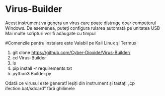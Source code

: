 # Virus-Builder

Acest instrument va genera un virus care poate distruge doar computerul Windows. De asemenea, puteți configura rularea automată pe unitatea USB Mai multe scripturi vor fi adăugate cu timpul
#Comenzile pentru instalare este Valabil pe Kali Linux și Termux
1. git clone https://github.com/Cyber-Dioxide/Virus-Builder/
2. cd Virus-Builder
3. ls
4. pip install -r requirements.txt
5. python3 Builder.py

Odată ce virusul este generat! ieșiți din instrument și tastați „cp ifection.bat/sdcard” fără ghilimele


